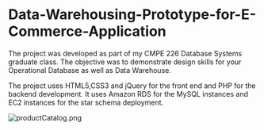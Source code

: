 # Data-Warehousing-Prototype-for-E-Commerce-Application

The project was developed as part of my CMPE 226 Database Systems graduate class. The objective was to demonstrate design skills for your Operational Database as well as Data Warehouse. 

The project uses HTML5,CSS3 and jQuery for the front end and PHP for the backend development. It uses Amazon RDS for the MySQL instances and EC2 instances for the star schema deployment.

![productCatalog.png]({{site.baseurl}}/media/productCatalog.png)

